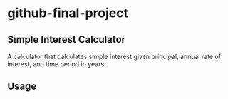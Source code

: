 # github-final-project

## Simple Interest Calculator

A calculator that calculates simple interest given principal, annual rate of interest, and time period in years.

## Usage

